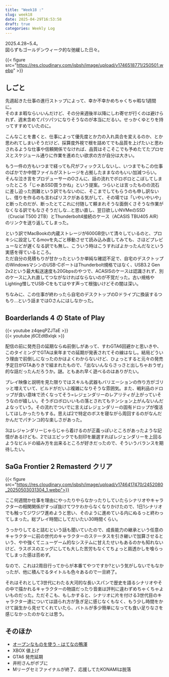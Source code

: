```yaml
---
title: "Week18 :"
slug: week18
date: 2025-04-29T16:53:58
draft: true
categories: Weekly Log
---
```

2025.4.28~5.4。  
図らずもゴールデンウィーク的な弛緩した日々。

{{< figure src="https://res.cloudinary.com/isbsh/image/upload/v1746518771/250501.webp" >}}

<!--more-->

## しごと

先週起きた仕事の進行ストップによって、幸か不幸かめちゃくちゃ暇な1週間に。  
そのまま暇ならいいんだけど、その分来週後半以降にしわ寄せが行くのは避けられず、週末含めてパツパツになりそうなのが本当にだるい。せっかくゆとりを持ってすすめていたのに。

こんなことを書くと、仕事によって優先度とか力の入れ具合を変えるのか、とか思われてしまいそうだけど、採算度外視で根を詰めてでも品質を上げたいと思わされるような仕事や信頼関係でなければ、品質はそこそこでも予めたてたプロセスとスケジュール通りに作業を進めたい欲求の方が自分は大きい。

もう一件の方もいつまで経っても尺がフィックスしないし、いつまでもこの仕事のばかでか中間ファイルがストレージを占拠したままなのもいい加減つらい。
そんな泣き言をプロデューサーのOさんに、話の流れでボロボロとこぼしてしまったところ「じゃあSSD買うかね」という提案。つらいとは言ったものの流石に差し迫った困難という訳でもないのに、そこまでしてもらうのも申し訳ないし、借りを作るのも言わばリスクがある気がして、その場では「いやいやいや」と断ったのだが、断ったとてこれに付随して頼まれそうな面倒くさそうな作業がなくなる訳でもなさそうだしな…と思い直し、翌日欲しいNVMeのSSD（Crucial T500 2TB）とThunderbolt4接続のケース（ACASIS TBU405 AIR）のリンクを送り返してしまった。

という訳でMacBookの内蔵ストレージが600GB空いて清々しているのと、プロキシに設定してるmovを丸ごと移動させて読み込み直してみても、さほどプレビューなどが遅くなる訳でも無し、こういう時はこうすればよかったんだなという実感を得ているところ。  
ただ自分の見積もりが甘かったというか単純な確認不足で、自宅のデスクトップのWindowsマシンのUSB-CポートはThunderbolt規格ではなく、USB3.2 Gen 2x2という最大転送速度も20Gbpsのやつで、ACASISのケースは認識されず、別のケースに入れ直してつながなければならないのが不覚だった。古い規格やLighting憎しでUSB-Cをもてはやす声って根強いけどその闇は深い。

ちなみに、この仕事が終わったら自宅のデスクトップのDドライブに換装するつもり…という話まではOさんにはしなかった。

## Boarderlands 4 の State of Play

{{< youtube z4qeqPZJTaE >}}  
{{< youtube j6CEdtBxlqk >}}

配信の前に発売日の延期ならぬ前倒しがあって、すわGTA6回避かと思いきや、このタイミングでGTAは来年までの延期が発表されてその線はなし。結局どういう理由で前倒しになったのかはよくわからないけど、ひょっとすると元々の発売予定日がGTAありきで組まれたもので、「出ないんならさっさと出しちゃおうぜ」的な話だったんだろうか。謎。ともあれ早く遊べるのはありがたい。

プレイ映像と説明を見た限りではスキルも武器もバリエーションの作り方がゴリッと増えていて、ビルドがだいぶ複雑になりそうな雰囲気。また、戦利品のドロップが良い意味で渋くなってそう=レジェンダリーのレアリティが上がっていそうなのが嬉しい。そうボロボロいいもの落とされてもテンション上がんないんだよなっていう。その流れでついでに言えばレジェンダリーの固有ドロップが復活してほしかったりもする。思えば2で特定のボスを寝ながら周回するのがなんだかんだでパチンコ的な楽しさがあった。

3はレジャンダリーじゃらじゃら着けるのが正義っぽいところがあったような記憶があるけども、2ではエピックでも刻印を厳選すればレジェンダリーを上回るようなビルドの組み方を出来るところが好きだったので、そういうバランスを期待したい。

## SaGa Frontier 2 Remasterd クリア

{{< figure src="https://res.cloudinary.com/isbsh/image/upload/v1746417470/2452080_20250503031304_1.webp">}}

ここ何週間か仕事を理由にやったりやらなかったりしていたらシナリオやキャラクターの相関関係がすっぽ抜けてワケわからなくなりかけたので、1日1シナリオでも触ってジワジワ進めようと思い、そのように進めている内にぬるっと終わってしまった。総プレイ時間にしてだいたい30時間くらい。

うっかりしてると詰むという話も聞いていたので、成長能力の継承という任意のキャラクターに前の世代のキャラクターのステータスを引き継いで加算させるという、やや強くてニューゲーム的なシステムに甘えたせいもあるのかも知れないけど、ラスボスのエッグにしても大した苦労もなくてちょっと肩透かしを喰らってしまった感は否めず。

なので、これは2周目行ってからが本番てやつですか?という気がしないでもなかったが、他に積んでるタイトルも色々あるので一旦終了。

それはそれとして3世代にわたる大河的な長いスパンで歴史を語るシナリオやその中で描かれるキャラクターの物語だったり音楽は評判に違わずめちゃくちゃよいものだった。ただそこも、もしかすると、シナリオに片を付ける3世代目のキャラクター達については語られ方が急ぎ足に感じなくもなく、もう少し時間をかけて誕生から見せてくれていたら、バトルが多少簡単になっても食い足りなさを感じなかったのかなとは思う。

## そのほか

- [オープンなものを使う - はてなの鴨澤](https://kamosawa.hatenablog.com/entry/2025/04/24/144917)
- XBOX 値上げ
- GTA6 発売延期
- 井桁さんがボブに
- Mリーグセミファイナルが終了、応援してたKONAMIは脱落
